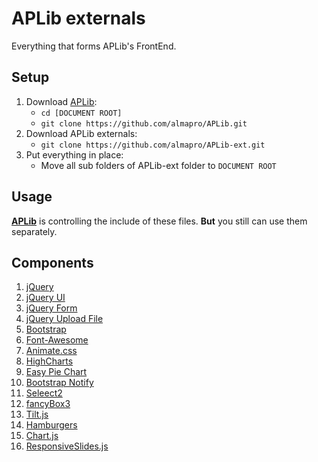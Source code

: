 # APLib externals
Everything that forms APLib's FrontEnd.

## Setup
1. Download [APLib](https://github.com/almapro/APLib/):
   * `cd [DOCUMENT ROOT]`
   * `git clone https://github.com/almapro/APLib.git`
2. Download APLib externals:
   * `git clone https://github.com/almapro/APLib-ext.git`
3. Put everything in place:
   * Move all sub folders of APLib-ext folder to `DOCUMENT ROOT`

## Usage
[**APLib**](https://github.com/almapro/APLib/) is controlling the include of these files.
**But** you still can use them separately.
## Components
1. [jQuery](https://jquery.com/)
2. [jQuery UI](https://jqueryui.com/)
3. [jQuery Form](http://malsup.com/jquery/form/)
4. [jQuery Upload File](https://github.com/hayageek/jquery-upload-file)
5. [Bootstrap](https://getbootstrap.com/)
6. [Font-Awesome](http://fontawesome.io/)
7. [Animate.css](https://github.com/daneden/animate.css/)
8. [HighCharts](https://www.highcharts.com/)
9. [Easy Pie Chart](https://github.com/rendro/easy-pie-chart)
10. [Bootstrap Notify](http://bootstrap-notify.remabledesigns.com/)
11. [Seleect2](https://select2.org/)
12. [fancyBox3](http://fancyapps.com/fancybox/3/)
13. [Tilt.js](http://gijsroge.github.io/tilt.js/)
14. [Hamburgers](https://jonsuh.com/hamburgers/)
15. [Chart.js](http://chartjs.org/)
16. [ResponsiveSlides.js](http://responsiveslides.com/)
